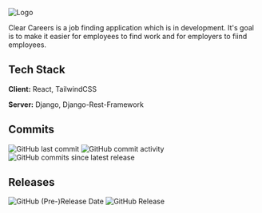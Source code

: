 ![Logo](https://i.postimg.cc/3RvPL63C/clear-careers-high-resolution-logo-black.png)

Clear Careers is a job finding application which is in development. It's goal is to make it easier for employees to find work and for employers to fiind employees.


## Tech Stack

**Client:** React, TailwindCSS

**Server:** Django, Django-Rest-Framework

## Commits

![GitHub last commit](https://img.shields.io/github/last-commit/sebiflorinp/Clear-Careers?display_timestamp=committer&style=flat)
![GitHub commit activity](https://img.shields.io/github/commit-activity/y/sebiflorinp/Clear-Careers)
![GitHub commits since latest release](https://img.shields.io/github/commits-since/sebiflorinp/Clear-Careers/latest?include_prereleases&style=flat)


## Releases

![GitHub (Pre-)Release Date](https://img.shields.io/github/release-date-pre/sebiflorinp/Clear-Careers)
![GitHub Release](https://img.shields.io/github/v/release/sebiflorinp/Clear-Careers?include_prereleases)







